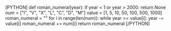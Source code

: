 [PYTHON]
def roman_numeral(year):
    if year < 1 or year > 2000:
        return None
    num = ["I", "V", "X", "L", "C", "D", "M"]
    value = [1, 5, 10, 50, 100, 500, 1000]
    roman_numeral = ""
    for i in range(len(num)):
        while year >= value[i]:
            year -= value[i]
            roman_numeral += num[i]
    return roman_numeral
[/PYTHON]
